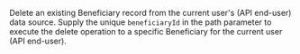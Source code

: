 Delete an existing Beneficiary record from the current user's (API end-user) data source. Supply the unique `beneficiaryId` in the path parameter to execute the delete operation to a specific Beneficiary for the current user (API end-user).